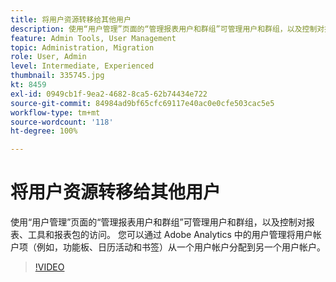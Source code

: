 ```yaml
---
title: 将用户资源转移给其他用户
description: 使用“用户管理”页面的“管理报表用户和群组”可管理用户和群组，以及控制对报表、工具和报表包的访问。 您可以通过 Adobe Analytics 中的用户管理将用户帐户项（例如，功能板、日历活动和书签）从一个用户帐户分配到另一个用户帐户。
feature: Admin Tools, User Management
topic: Administration, Migration
role: User, Admin
level: Intermediate, Experienced
thumbnail: 335745.jpg
kt: 8459
exl-id: 0949cb1f-9ea2-4682-8ca5-62b74434e722
source-git-commit: 84984ad9bf65cfc69117e40ac0e0cfe503cac5e5
workflow-type: tm+mt
source-wordcount: '118'
ht-degree: 100%

---
```


# 将用户资源转移给其他用户

使用“用户管理”页面的“管理报表用户和群组”可管理用户和群组，以及控制对报表、工具和报表包的访问。 您可以通过 Adobe Analytics 中的用户管理将用户帐户项（例如，功能板、日历活动和书签）从一个用户帐户分配到另一个用户帐户。

>[!VIDEO](https://video.tv.adobe.com/v/335745/?quality=12&learn=on)
